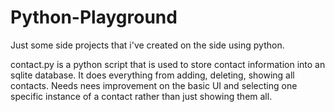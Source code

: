 # Python-Playground
Just some side projects that i've created on the side using python.

contact.py is a python script that is used to store contact information into an sqlite database. It does everything from adding, deleting, showing all contacts. Needs
nees improvement on the basic UI and selecting one specific instance of a contact rather than just showing them all.
